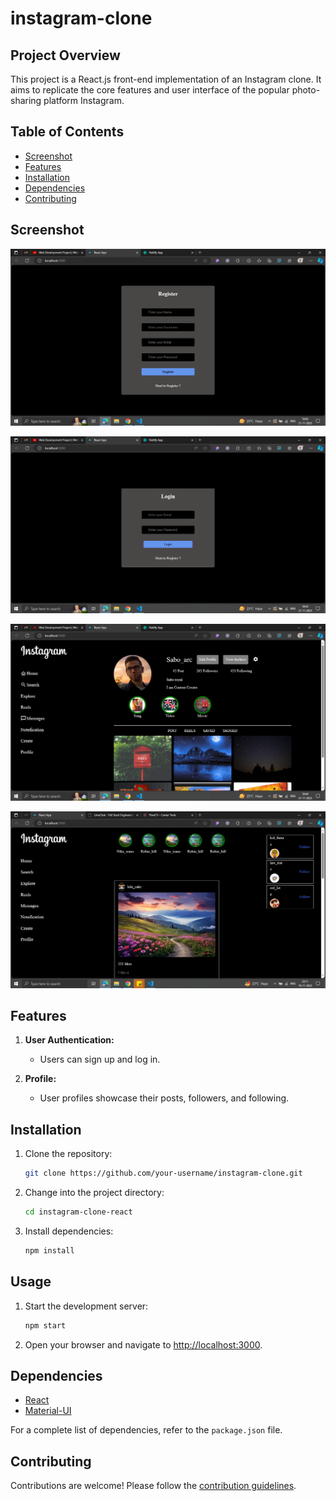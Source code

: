 # instagram-clone

## Project Overview

This project is a React.js front-end implementation of an Instagram clone. It aims to replicate the core features and user interface of the popular photo-sharing platform Instagram.

## Table of Contents
- [Screenshot](#UserInterfase)
- [Features](#features)
- [Installation](#installation)
- [Dependencies](#dependencies)
- [Contributing](#contributing)

## Screenshot
![Alt text](Registretion.png)

![Alt text](inst-login.png)

![Alt text](myprofile.png)

![Alt text](insta-homepage.png)

## Features

1. **User Authentication:**
   - Users can sign up and log in.

2. **Profile:**
   - User profiles showcase their posts, followers, and following.

## Installation

1. Clone the repository:

   ```bash
   git clone https://github.com/your-username/instagram-clone.git
   ```

2. Change into the project directory:

   ```bash
   cd instagram-clone-react
   ```

3. Install dependencies:

   ```bash
   npm install
   ```

## Usage

1. Start the development server:

   ```bash
   npm start
   ```

2. Open your browser and navigate to [http://localhost:3000](http://localhost:3000).

## Dependencies

- [React](https://reactjs.org/)
- [Material-UI](https://material-ui.com/)

For a complete list of dependencies, refer to the `package.json` file.

## Contributing

Contributions are welcome! Please follow the [contribution guidelines](CONTRIBUTING.md).

